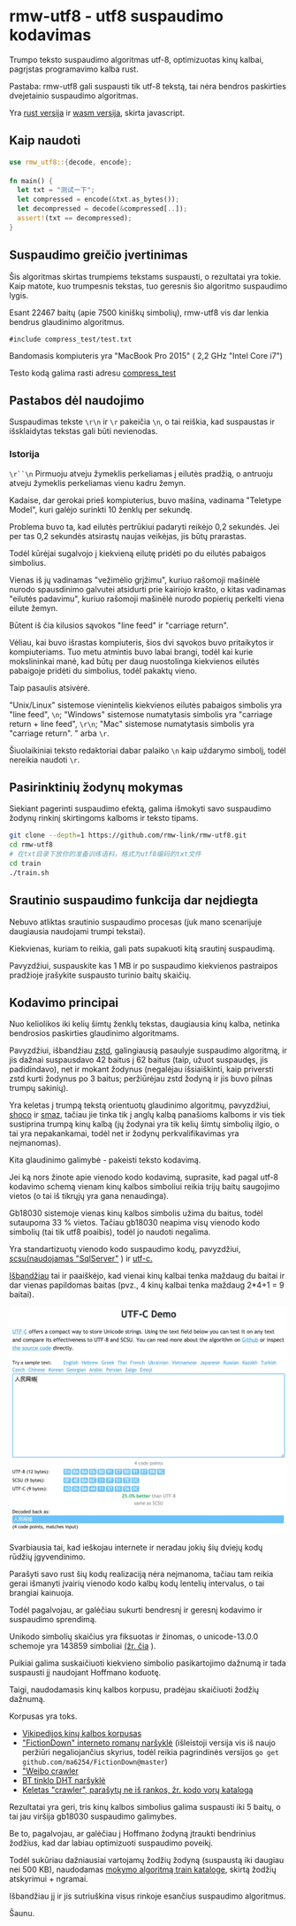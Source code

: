 # rmw-utf8 - utf8 suspaudimo kodavimas

Trumpo teksto suspaudimo algoritmas utf-8, optimizuotas kinų kalbai, pagrįstas programavimo kalba rust.

Pastaba: rmw-utf8 gali suspausti tik utf-8 tekstą, tai nėra bendros paskirties dvejetainio suspaudimo algoritmas.

Yra [rust versija](https://github.com/rmw-link/rmw-utf8) ir [wasm versija](https://github.com/rmw-lib/rmw-utf8-wasm), skirta javascript.

## Kaip naudoti

```rust
use rmw_utf8::{decode, encode};

fn main() {
  let txt = "测试一下";
  let compressed = encode(&txt.as_bytes());
  let decompressed = decode(&compressed[..]);
  assert!(txt == decompressed);
}
```

## Suspaudimo greičio įvertinimas

Šis algoritmas skirtas trumpiems tekstams suspausti, o rezultatai yra tokie. Kaip matote, kuo trumpesnis tekstas, tuo geresnis šio algoritmo suspaudimo lygis.

Esant 22467 baitų (apie 7500 kiniškų simbolių), rmw-utf8 vis dar lenkia bendrus glaudinimo algoritmus.

```
#include compress_test/test.txt
```

Bandomasis kompiuteris yra "MacBook Pro 2015" ( 2,2 GHz "Intel Core i7")

Testo kodą galima rasti adresu [compress_test](https://github.com/rmw-link/rmw-utf8/tree/master/compress_test)

## Pastabos dėl naudojimo

Suspaudimas tekste `\r\n` ir `\r` pakeičia `\n`, o tai reiškia, kad suspaustas ir išsklaidytas tekstas gali būti nevienodas.

### Istorija

`\r``\n` Pirmuoju atveju žymeklis perkeliamas į eilutės pradžią, o antruoju atveju žymeklis perkeliamas vienu kadru žemyn.

Kadaise, dar gerokai prieš kompiuterius, buvo mašina, vadinama "Teletype Model", kuri galėjo surinkti 10 ženklų per sekundę.

Problema buvo ta, kad eilutės pertrūkiui padaryti reikėjo 0,2 sekundės. Jei per tas 0,2 sekundės atsirastų naujas veikėjas, jis būtų prarastas.

Todėl kūrėjai sugalvojo į kiekvieną eilutę pridėti po du eilutės pabaigos simbolius.

Vienas iš jų vadinamas "vežimėlio grįžimu", kuriuo rašomoji mašinėlė nurodo spausdinimo galvutei atsidurti prie kairiojo krašto, o kitas vadinamas "eilutės padavimu", kuriuo rašomoji mašinėlė nurodo popierių perkelti viena eilute žemyn.

Būtent iš čia kilusios sąvokos "line feed" ir "carriage return".

Vėliau, kai buvo išrastas kompiuteris, šios dvi sąvokos buvo pritaikytos ir kompiuteriams. Tuo metu atmintis buvo labai brangi, todėl kai kurie mokslininkai manė, kad būtų per daug nuostolinga kiekvienos eilutės pabaigoje pridėti du simbolius, todėl pakaktų vieno.

Taip pasaulis atsivėrė.

"Unix/Linux" sistemose vienintelis kiekvienos eilutės pabaigos simbolis yra "line feed", `\n`; "Windows" sistemose numatytasis simbolis yra "carriage return + line feed", `\r\n`; "Mac" sistemose numatytasis simbolis yra "carriage return". " arba `\r`.

Šiuolaikiniai teksto redaktoriai dabar palaiko `\n` kaip uždarymo simbolį, todėl nereikia naudoti `\r`.

## Pasirinktinių žodynų mokymas

Siekiant pagerinti suspaudimo efektą, galima išmokyti savo suspaudimo žodynų rinkinį skirtingoms kalboms ir teksto tipams.

```bash
git clone --depth=1 https://github.com/rmw-link/rmw-utf8.git
cd rmw-utf8
# 在txt目录下放你的准备训练语料，格式为utf8编码的txt文件
cd train
./train.sh
```

## Srautinio suspaudimo funkcija dar neįdiegta

Nebuvo atliktas srautinio suspaudimo procesas (juk mano scenarijuje daugiausia naudojami trumpi tekstai).

Kiekvienas, kuriam to reikia, gali pats supakuoti kitą srautinį suspaudimą.

Pavyzdžiui, suspauskite kas 1 MB ir po suspaudimo kiekvienos pastraipos pradžioje įrašykite suspausto turinio baitų skaičių.

## Kodavimo principai

Nuo keliolikos iki kelių šimtų ženklų tekstas, daugiausia kinų kalba, netinka bendrosios paskirties glaudinimo algoritmams.

Pavyzdžiui, išbandžiau [zstd](https://github.com/facebook/zstd), galingiausią pasaulyje suspaudimo algoritmą, ir jis dažnai suspausdavo 42 baitus į 62 baitus (taip, užuot suspaudęs, jis padidindavo), net ir mokant žodynus (negalėjau išsiaiškinti, kaip priversti zstd kurti žodynus po 3 baitus; peržiūrėjau zstd žodyną ir jis buvo pilnas trumpų sakinių).

Yra keletas į trumpą tekstą orientuotų glaudinimo algoritmų, pavyzdžiui, [shoco](https://ed-von-schleck.github.io/shoco/) ir [smaz](https://github.com/antirez/smaz), tačiau jie tinka tik į anglų kalbą panašioms kalboms ir vis tiek sustiprina trumpą kinų kalbą (jų žodynai yra tik kelių šimtų simbolių ilgio, o tai yra nepakankamai, todėl net ir žodynų perkvalifikavimas yra neįmanomas).

Kita glaudinimo galimybė - pakeisti teksto kodavimą.

Jei ką nors žinote apie vienodo kodo kodavimą, suprasite, kad pagal utf-8 kodavimo schemą vienam kinų kalbos simboliui reikia trijų baitų saugojimo vietos (o tai iš tikrųjų yra gana nenaudinga).

Gb18030 sistemoje vienas kinų kalbos simbolis užima du baitus, todėl sutaupoma 33 % vietos. Tačiau gb18030 neapima visų vienodo kodo simbolių (tai tik utf8 poaibis), todėl jo naudoti negalima.

Yra standartizuotų vienodo kodo suspaudimo kodų, pavyzdžiui, [scsu](https://github.com/dop251/scsu)[(naudojamas "SqlServer"](https://docs.microsoft.com/en-us/sql/relational-databases/data-compression/unicode-compression-implementation?view=sql-server-ver15) ) ir [utf-c.](https://github.com/deNULL/utf-c)

[Išbandžiau](https://denull.github.io/utf-c) tai ir paaiškėjo, kad vienai kinų kalbai tenka maždaug du baitai ir dar vienas papildomas baitas (pvz., 4 kinų kalbai tenka maždaug 2*4+1 = 9 baitai).

![](https://raw.githubusercontent.com/gcxfd/img/gh-pages/ffxMd3.jpg)

Svarbiausia tai, kad ieškojau internete ir neradau jokių šių dviejų kodų rūdžių įgyvendinimo.

Parašyti savo rust šių kodų realizaciją nėra neįmanoma, tačiau tam reikia gerai išmanyti įvairių vienodo kodo kalbų kodų lentelių intervalus, o tai brangiai kainuoja.

Todėl pagalvojau, ar galėčiau sukurti bendresnį ir geresnį kodavimo ir suspaudimo sprendimą.

Unikodo simbolių skaičius yra fiksuotas ir žinomas, o unicode-13.0.0 schemoje yra 143859 simboliai [(žr. čia](https://github.com/rmw-link/utf8_compress/blob/master/all_char.py) ).

Puikiai galima suskaičiuoti kiekvieno simbolio pasikartojimo dažnumą ir tada suspausti jį naudojant Hoffmano koduotę.

Taigi, naudodamasis kinų kalbos korpusu, pradėjau skaičiuoti žodžių dažnumą.

Korpusas yra toks.

* [Vikipedijos kinų kalbos korpusas](https://jdhao.github.io/2019/01/10/two_chinese_corpus)
* ["FictionDown" interneto romanų naršyklė](https://github.com/ma6254/FictionDown) (išleistoji versija vis iš naujo peržiūri negaliojančius skyrius, todėl reikia pagrindinės versijos `go get github.com/ma6254/FictionDown@master`)
* ["Weibo crawler](https://github.com/gcxfd/weibo-crawler)
* [BT tinklo DHT naršyklė](https://github.com/gcxfd/bt-spider)
* [Keletas "crawler", parašytų ne iš rankos, žr. kodo vorų katalogą](https://github.com/rmw-link/utf8_compress/tree/master/spider)

Rezultatai yra geri, tris kinų kalbos simbolius galima suspausti iki 5 baitų, o tai jau viršija gb18030 suspaudimo galimybes.

Be to, pagalvojau, ar galėčiau į Hoffmano žodyną įtraukti bendrinius žodžius, kad dar labiau optimizuoti suspaudimo poveikį.

Todėl sukūriau dažniausiai vartojamų žodžių žodyną (suspaustą iki daugiau nei 500 KB), naudodamas [mokymo algoritmą train kataloge](https://github.com/rmw-link/rmw-utf8/tree/master/train), skirtą žodžių atskyrimui + ngramai.

Išbandžiau jį ir jis sutriuškina visus rinkoje esančius suspaudimo algoritmus.

Šaunu.